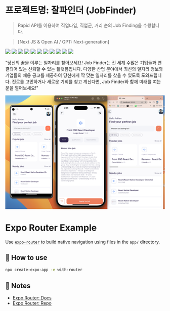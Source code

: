 
# 프로젝트명: 잘파인더 (JobFinder)
> Rapid API를 이용하여 직업타입, 직업군, 거리 순의 Job Finding을 수행합니다.

> [Next JS & Open AI / GPT: Next-generation]   

<img src="https://img.shields.io/badge/React Native-61DAFB?style=flat-square&logo=React&logoColor=black"/>
<img src="https://img.shields.io/badge/Expo-000000?style=flat-square&logo=Expo&logoColor=white"/>
<img src="https://img.shields.io/badge/React-61DAFB?style=for-the-badge&logo=React&logoColor=black">
<img src="https://img.shields.io/badge/Next.js-000000?style=for-the-badge&logo=Next.js&logoColor=white">
<img src="https://img.shields.io/badge/Vercel-000000?style=flat-square&logo=Vercel&logoColor=white"/>
<img src="https://img.shields.io/badge/Typescript-3178C6?style=flat-square&logo=Typescript&logoColor=white"/>
<img src="https://img.shields.io/badge/Tailwind CSS-06B6D4?style=flat-square&logo=Tailwind CSS&logoColor=white"/>
<img src="https://img.shields.io/badge/Redux-764ABC?style=for-the-badge&logo=Redux&logoColor=purple">
<img src="https://img.shields.io/badge/mongoDB-47A248?style=for-the-badge&logo=MongoDB&logoColor=white">
<img src="https://img.shields.io/badge/fontawesome-339AF0?style=for-the-badge&logo=fontawesome&logoColor=white">
<img src="https://img.shields.io/badge/Css-1572B6?style=for-the-badge&logo=Css&logoColor=white">


"당신의 꿈을 이루는 일자리를 찾아보세요! Job Finder는 전 세계 수많은 기업들과 연결되어 있는 신뢰할 수 있는 플랫폼입니다. 다양한 산업 분야에서 최신의 일자리 정보와 기업들의 채용 공고를 제공하여 당신에게 딱 맞는 일자리를 찾을 수 있도록 도와드립니다. 진로를 고민하거나 새로운 기회를 찾고 계신다면, Job Finder와 함께 미래를 여는 문을 열어보세요!"


![](./FindJobs.png)




# Expo Router Example

Use [`expo-router`](https://expo.github.io/router) to build native navigation using files in the `app/` directory.

## 🚀 How to use

```sh
npx create-expo-app -e with-router
```

## 📝 Notes

- [Expo Router: Docs](https://expo.github.io/router)
- [Expo Router: Repo](https://github.com/expo/router)
